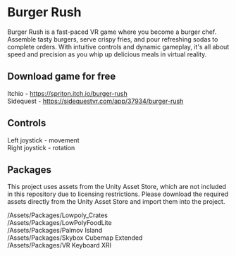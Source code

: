 # Burger Rush
Burger Rush is a fast-paced VR game where you become a burger chef. Assemble tasty burgers, serve crispy fries, and pour refreshing sodas to complete orders. With intuitive controls and dynamic gameplay, it's all about speed and precision as you whip up delicious meals in virtual reality.

## Download game for free 
Itchio - https://spriton.itch.io/burger-rush  
Sidequest - https://sidequestvr.com/app/37934/burger-rush

## Controls
Left joystick - movement  
Right joystick - rotation

## Packages 
This project uses assets from the Unity Asset Store, which are not included in this repository due to licensing restrictions.
Please download the required assets directly from the Unity Asset Store and import them into the project.

/Assets/Packages/Lowpoly_Crates  
/Assets/Packages/LowPolyFoodLite  
/Assets/Packages/Palmov Island  
/Assets/Packages/Skybox Cubemap Extended  
/Assets/Packages/VR Keyboard XRI  

